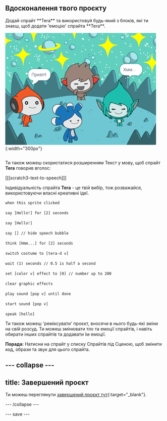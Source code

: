 ## Вдосконалення твого проєкту

<div style="display: flex; flex-wrap: wrap">
<div style="flex-basis: 200px; flex-grow: 1; margin-right: 15px;">
Додай спрайт **Tera** та використовуй будь-який з блоків, які ти знаєш, щоб додати 'емоцію' спрайта **Tera**.
</div>
<div>

![Спрайт Tera на Сцені.](images/tera-step.png){:width="300px"}

</div>
</div>

Ти також можеш скористатися розширенням Текст у мову, щоб спрайт **Tera** говорив вголос:

[[[scratch3-text-to-speech]]]

Індивідуальність спрайта **Tera** - це твій вибір, тож розважайся, використовуючи власні креативні ідеї.

```blocks3
when this sprite clicked

say [Hello!] for [2] seconds

say [Hello!]

say [] // hide speech bubble

think [Hmm...] for [2] seconds

switch costume to [tera-d v]

wait (1) seconds // 0.5 is half a second

set [color v] effect to [0] // number up to 200

clear graphic effects

play sound [pop v] until done

start sound [pop v]

speak [hello]
```

Ти також можеш 'реміксувати' проєкт, вносячи в нього будь-які зміни на свій розсуд. Ти можеш змінювати тло та емоції спрайтів, і навіть обирати інших спрайтів та додавати їм емоції.

**Порада:** Натисни на спрайт у списку Спрайтів під Сценою, щоб змінити код, образи та звук для цього спрайта.

--- collapse ---
---
title: Завершений проєкт
---

Ти можеш переглянути [завершений проєкт тут](https://scratch.mit.edu/projects/485673032/){:target="_blank"}.

--- /collapse ---

--- save ---
